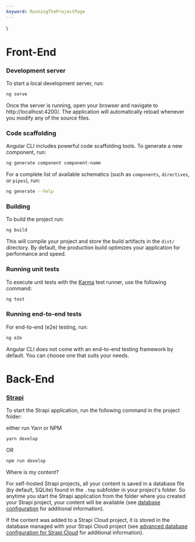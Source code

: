 ```yaml
---
keyword: RunningTheProjectPage
---
```


\

# Front-End

### Development server

To start a local development server, run:

```bash
ng serve
```

Once the server is running, open your browser and navigate to http://localhost:4200/. The application will automatically reload whenever you modify any of the source files.

### Code scaffolding

Angular CLI includes powerful code scaffolding tools. To generate a new component, run:

```bash
ng generate component component-name
```

For a complete list of available schematics (such as `components`, `directives`, or `pipes`), run:

```bash
ng generate --help
```

### Building

To build the project run:

```bash
ng build
```

This will compile your project and store the build artifacts in the `dist/` directory. By default, the production build optimizes your application for performance and speed.

### Running unit tests

To execute unit tests with the [Karma](https://karma-runner.github.io) test runner, use the following command:

```bash
ng test
```

### Running end-to-end tests

For end-to-end (e2e) testing, run:

```bash
ng e2e
```

Angular CLI does not come with an end-to-end testing framework by default. You can choose one that suits your needs.

##

# Back-End

### [Strapi](https://docs.strapi.io/dev-docs/installation/cli#running-strapi)

To start the Strapi application, run the following command in the project folder:

either run Yarn or NPM

```bash
yarn develop
```

OR

```bash
npm run develop
```

Where is my content?

For self-hosted Strapi projects, all your content is saved in a database file (by default, SQLite) found in the `.tmp` subfolder in your project's folder. So anytime you start the Strapi application from the folder where you created your Strapi project, your content will be available (see [database configuration](https://docs.strapi.io/dev-docs/configurations/database) for additional information).

If the content was added to a Strapi Cloud project, it is stored in the database managed with your Strapi Cloud project (see [advanced database configuration for Strapi Cloud](https://docs.strapi.io/cloud/advanced/database) for additional information).

